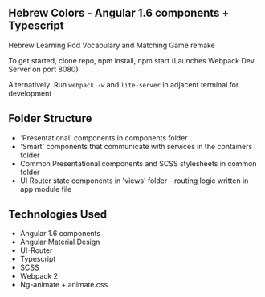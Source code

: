 Hebrew Colors - Angular 1.6 components + Typescript
-------------------------------------------------------
Hebrew Learning Pod Vocabulary and Matching Game remake

To get started, clone repo, npm install, npm start (Launches Webpack Dev Server on port 8080)

Alternatively:
Run `webpack -w` and `lite-server` in adjacent terminal for development

Folder Structure
----------------
- 'Presentational' components in components folder
- 'Smart' components that communicate with services in the containers folder
- Common Presentational components and SCSS stylesheets in common folder
- UI Router state components in 'views' folder - routing logic written in app module file

Technologies Used
------------
- Angular 1.6 components
- Angular Material Design
- UI-Router
- Typescript
- SCSS
- Webpack 2
- Ng-animate + animate.css
